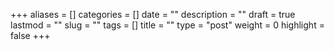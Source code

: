 +++
aliases      = []
categories   = []
date         = ""
description  = ""
draft        = true
lastmod      = ""
slug         = ""
tags         = []
title        = ""
type         = "post"
weight       = 0
highlight    = false
+++

